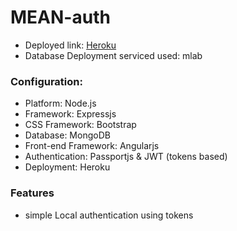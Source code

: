# MEAN-auth

- Deployed link: [Heroku](https://auth-mean.herokuapp.com/)
- Database Deployment serviced used: mlab

### Configuration:

- Platform: Node.js
- Framework: Expressjs
- CSS Framework: Bootstrap
- Database: MongoDB
- Front-end Framework: Angularjs
- Authentication: Passportjs & JWT (tokens based)
- Deployment: Heroku

### Features
- simple Local authentication using tokens